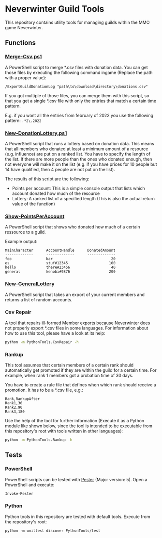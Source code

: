 # Neverwinter Guild Tools

This repository contains utility tools for managing guilds within the MMO game Neverwinter.


## Functions
### [Merge-Csv.ps1](./PowerShell/scripts/Merge-Csv.ps1)
A PowerShell script to merge *.csv files with donation data. You can get those files by executing the following command ingame (Replace the path with a proper value):
```
/ExportGuildDonationLog "path\to\download\directory\donations.csv"
```

If you got multiple of those files, you can merge them with this script, so that you get a single *.csv file with only the entries that match a certain time pattern.

E.g. if you want all the entries from february of 2022 you use the following pattern: `.*2\.2022`

### [New-DonationLottery.ps1](./PowerShell/scripts/New-DonationLottery.ps1)
A PowerShell script that runs a lottery based on donation data. This means that all members who donated at least a minimum amount of a resource (e.g. influence) are put on a ranked list. You have to specify the length of the list. If there are more people than the ones who donated enough, then not everyone will make it on the list (e.g. if you have prices for 10 people but 14 have qualified, then 4 people are not put on the list).

The results of this script are the following:
- Points per account: This is a simple console output that lists which account donated how much of the resource
- Lottery: A ranked list of a specified length (This is also the actual return value of the function)

### [Show-PointsPerAccount](./PowerShell/scripts/Show-PointsPerAccount.ps1)

A PowerShell script that shows who donated how much of a certain ressource to a guild.

Example output:
```
MainCharacter      AccountHandle      DonatedAmount
-------------      -------------      -------------
foo                bar                           20
es                 stuf#12345                   100
hello              there#23456                   40
general            kenobi#9876                  200
```

### [New-GeneralLottery](./PowerShell/scripts/New-GeneralLottery.ps1)

A PowerShell script that takes an export of your current members and returns a list of random accounts.

### Csv Repair

A tool that repairs ill-formed Member exports because Neverwinter does not properly export \*.csv files in some languages. For information about how to use this tool, please have a look at its help:
```bash
python -m PythonTools.CsvRepair -h
```

### Rankup
This tool assumes that certain members of a certain rank should automatically get promoted if they are within the guild for a certain time. For example, when rank 1 members got a probation time of 30 days.

You have to create a rule file that defines when which rank should receive a promotion. It has to be a \*.csv file, e.g.:
```csv
Rank,RankupAfter
Rank1,30
Rank2,90
Rank3,180
```

Use the help of the tool for further information (Execute it as a Python module like shown below, since the tool is intended to be executable from this repository's root with tools written in other languages):
```bash
python -m PythonTools.Rankup -h
```

## Tests
### PowerShell
PowerShell scripts can be tested with [Pester](https://pester.dev/) (Major version: 5). Open a PowerShell and execute:

```PowerShell
Invoke-Pester
```

### Python
Python tools in this repository are tested with default tools. Execute from the repository's root:

```
python -m unittest discover PythonTools/test
```
